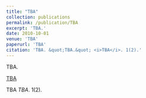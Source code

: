 ```yaml
---
title: "TBA"
collection: publications
permalink: /publication/TBA
excerpt: 'TBA.'
date: 2010-10-01
venue: 'TBA'
paperurl: 'TBA'
citation: 'TBA. &quot;TBA.&quot; <i>TBA</i>. 1(2).'
---
```

TBA.

[TBA](TBA)

TBA <i>TBA</i>. 1(2).
